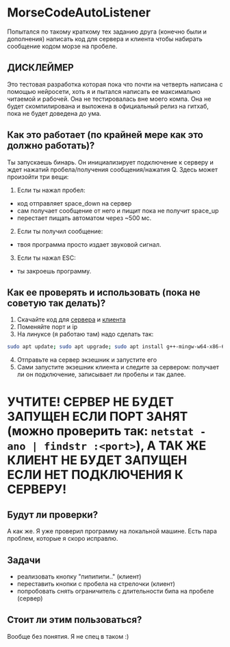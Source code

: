 # MorseCodeAutoListener
Попытался по такому краткому тех заданию друга (конечно были и дополнения) написать код для сервера и клиента чтобы набирать сообщение кодом морзе на пробеле.

## ДИСКЛЕЙМЕР

Это тестовая разработка которая пока что почти на четверть написана с помощью нейросети, хоть я и пытался написать ее максимально читаемой и рабочей. Она не тестировалась вне моего компа. Она не будет скомпилирована и выложена в официальный релиз на гитхаб, пока не будет доведена до ума.

## Как это работает (по крайней мере как это должно работать)?
Ты запускаешь бинарь. Он инициализирует подключение к серверу и ждет нажатий пробела/получения сообщения/нажатия Q. Здесь может произойти три вещи:

1. Если ты нажал пробел:
  - код отправляет space_down на сервер
  - сам получает сообщение от него и пищит пока не получит space_up
  - перестает пищать автоматом через ~500 мс.
2. Если ты получил сообщение:
  - твоя программа просто издает звуковой сигнал.
3. Если ты нажал ESC:
  - ты закроешь программу.

## Как ее проверять и использовать (пока не советую так делать)?

1. Скачайте код для [сервера](https://github.com/Kolya080808/MorseCodeAutoListener/raw/refs/heads/main/server.cpp) и [клиента](https://github.com/Kolya080808/MorseCodeAutoListener/raw/refs/heads/main/client.cpp)
2. Поменяйте порт и ip
3. На линуксе (я работаю там) надо сделать так:
```bash
sudo apt update; sudo apt upgrade; sudo apt install g++-mingw-w64-x86-64 -y; x86_64-w64-mingw32-g++ server.cpp -o server.exe -lws2_32 -lwinmm -static; x86_64-w64-mingw32-g++ client.cpp -o client.exe -lwinmm -lws2_32 -static; sleep 10; clear; echo "установлено :)"; sleep 10
```
4. Отправьте на сервер экзешник и запустите его
5. Сами запустите экзешник клиента и следите за сервером: получает ли он подключение, записывает ли пробелы и так далее.

# УЧТИТЕ! СЕРВЕР НЕ БУДЕТ ЗАПУЩЕН ЕСЛИ ПОРТ ЗАНЯТ (можно проверить так: `netstat -ano | findstr :<port>`), А ТАК ЖЕ КЛИЕНТ НЕ БУДЕТ ЗАПУЩЕН ЕСЛИ НЕТ ПОДКЛЮЧЕНИЯ К СЕРВЕРУ! 

## Будут ли проверки? 

А как же. Я уже проверил программу на локальной машине. Есть пара проблем, которые я скоро исправлю.

## Задачи

- реализовать кнопку "пипипипи.." (клиент)
- переставить кнопки с пробела на стрелочки (клиент)
- попробовать снять ограничитель с длительности бипа на пробеле (сервер)

## Стоит ли этим пользоваться?

Вообще без понятия. Я не спец в таком :)

